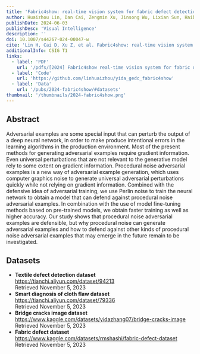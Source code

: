 ```yaml
---
title: 'Fabric4show: real-time vision system for fabric defect detection and post-processing'
author: Huaizhou Lin, Dan Cai, Zengmin Xu, Jinsong Wu, Lixian Sun, Haibin Jia
publishDate: 2024-06-03
publishDesc: 'Visual Intelligence'
description: ''
doi: 10.1007/s44267-024-00047-w
cite: 'Lin H, Cai D, Xu Z, et al. Fabric4show: real-time vision system for fabric defect detection and post-processing[J]. Visual Intelligence, 2024, 2(1): 13.'
additionalInfo: CSIG T1
links:
  - label: 'PDF'
    url: '/pdfs/[2024] Fabric4show real-time vision system for fabric defect detection and post-processing.pdf'
  - label: 'Code'
    url: 'https://github.com/linhuaizhou/yida_gedc_fabric4show'
  - label: 'Data'
    url: '/pubs/2024-fabric4show/#datasets'
thumbnail: '/thumbnails/2024-fabric4show.png'
---
```


## Abstract

Adversarial examples are some special input that can perturb the output of a deep neural network, in order to make produce intentional errors in the learning algorithms in the production environment. Most of the present methods for generating adversarial examples require gradient information. Even universal perturbations that are not relevant to the generative model rely to some extent on gradient information. Procedural noise adversarial examples is a new way of adversarial example generation, which uses computer graphics noise to generate universal adversarial perturbations quickly while not relying on gradient information. Combined with the defensive idea of adversarial training, we use Perlin noise to train the neural network to obtain a model that can defend against procedural noise adversarial examples. In combination with the use of model fine-tuning methods based on pre-trained models, we obtain faster training as well as higher accuracy. Our study shows that procedural noise adversarial examples are defensible, but why procedural noise can generate adversarial examples and how to defend against other kinds of procedural noise adversarial examples that may emerge in the future remain to be investigated.

## Datasets

- **Textile defect detection dataset** \
  https://tianchi.aliyun.com/dataset/94213 \
  <span class="text-sm">Retrieved November 5, 2023</span>
- **Smart diagnosis of cloth flaw dataset** \
  https://tianchi.aliyun.com/dataset/79336 \
  <span class="text-sm">Retrieved November 5, 2023</span>
- **Bridge cracks image dataset** \
  https://www.kaggle.com/datasets/yidazhang07/bridge-cracks-image \
  <span class="text-sm">Retrieved November 5, 2023</span>
- **Fabric defect dataset** \
  https://www.kaggle.com/datasets/rmshashi/fabric-defect-dataset \
  <span class="text-sm">Retrieved November 5, 2023</span>
